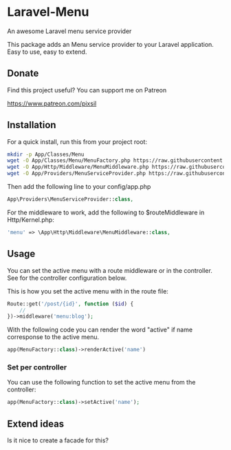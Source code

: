 # Laravel-Menu
An awesome Laravel menu service provider

This package adds an Menu service provider to your Laravel application. Easy to use, easy to extend.

## Donate

Find this project useful? You can support me on Patreon

https://www.patreon.com/pixsil

## Installation

For a quick install, run this from your project root:
```bash
mkdir -p App/Classes/Menu
wget -O App/Classes/Menu/MenuFactory.php https://raw.githubusercontent.com/pixsil/Laravel-Menu/main/Classes/Menu/MenuFactory.php
wget -O App/Http/Middleware/MenuMiddleware.php https://raw.githubusercontent.com/pixsil/Laravel-Menu/main/Http/Middleware/MenuMiddleware.php
wget -O App/Providers/MenuServiceProvider.php https://raw.githubusercontent.com/pixsil/Laravel-Menu/main/Providers/MenuServiceProvider.php
```

Then add the following line to your config/app.php

```php
App\Providers\MenuServiceProvider::class,
```

For the middleware to work, add the following to $routeMiddleware in Http/Kernel.php:

```php
'menu' => \App\Http\Middleware\MenuMiddleware::class,
```


## Usage

You can set the active menu with a route middleware or in the controller. See for the controller configuration below.

This is how you set the active menu with in the route file:

```php
Route::get('/post/{id}', function ($id) {
    //
})->middleware('menu:blog');
```

With the following code you can render the word "active" if name corresponse to the active menu.
```php
app(MenuFactory::class)->renderActive('name')
```

### Set per controller

You can use the following function to set the active menu from the controller:

```php
app(MenuFactory::class)->setActive('name');
```

## Extend ideas

Is it nice to create a facade for this?
